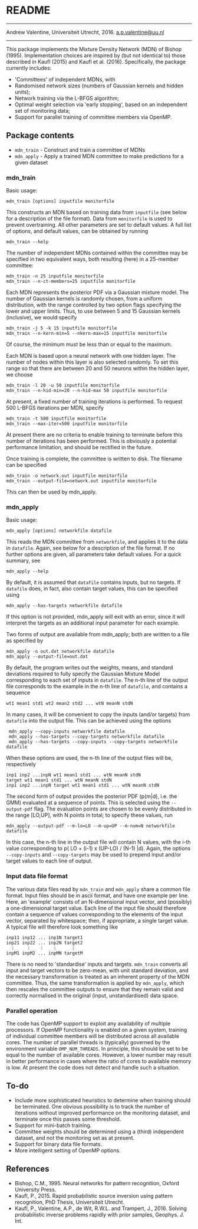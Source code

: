 # README #
***
Andrew Valentine, Universiteit Utrecht, 2016.
a.p.valentine@uu.nl
***

This package implements the Mixture Density Network (MDN) of Bishop (1995). Implementation choices are inspired by (but not identical to) those described in Kaufl (2015) and Kaufl et al. (2016). Specifically, the package currently includes:
* 'Committees' of independent MDNs, with
* Randomised network sizes (numbers of Gaussian kernels and hidden units);
* Network training via the L-BFGS algorithm;
* Optimal weight selection via 'early stopping', based on an independent set of monitoring data;
* Support for parallel training of committee members via OpenMP.

## Package contents ##

* `mdn_train` - Construct and train a committee of MDNs
* `mdn_apply` - Apply a trained MDN committee to make predictions for a given dataset

### mdn_train ###

Basic usage:

    mdn_train [options] inputfile monitorfile

This constructs an MDN based on training data from `inputfile` (see below for a description of the file format). Data from `monitorfile` is used to prevent overtraining. All other parameters are set to default values. A full list of options, and default values, can be obtained by running

    mdn_train --help

The number of independent MDNs contained within the committee may be specified in two equivalent ways, both resulting (here) in a 25-member committee:

    mdn_train -n 25 inputfile monitorfile
    mdn_train --n-ct-members=25 inputfile monitorfile

Each MDN represents the posterior PDF via a Gaussian mixture model. The number of Gaussian kernels is randomly chosen, from a uniform distribution, with the range controlled by two option flags specifying the lower and upper limits. Thus, to use between 5 and 15 Gaussian kernels (inclusive), we would specify

    mdn_train -j 5 -k 15 inputfile monitorfile
    mdn_train --n-kern-min=5 --nkern-max=15 inputfile monitorfile

Of course, the minimum must be less than or equal to the maximum.

Each MDN is based upon a neural network with one hidden layer. The number of nodes within this layer is also selected randomly. To set this range so that there are between 20 and 50 neurons within the hidden layer, we choose

    mdn_train -l 20 -u 50 inputfile monitorfile
    mdn_train --n-hid-min=20 --n-hid-max 50 inputfile monitorfile

At present, a fixed number of training iterations is performed. To request 500 L-BFGS iterations per MDN, specify

    mdn_train -t 500 inputfile monitorfile
    mdn_train --max-iter=500 inputfile monitorfile

At present there are no criteria to enable training to terminate before this number of iterations has been performed. This is obviously a potential performance limitation, and should be rectified in the future.

Once training is complete, the committee is written to disk. The filename can be specified

    mdn_train -o network.out inputfile monitorfile
    mdn_train --output-file=network.out inputfile monitorfile

This can then be used by mdn_apply.

### mdn_apply ###

Basic usage:

    mdn_apply [options] networkfile datafile

This reads the MDN committee from `networkfile`, and applies it to the data in `datafile`. Again, see below for a description of the file format. If no further options are given, all parameters take default values. For a quick summary, see

    mdn_apply --help

By default, it is assumed that `datafile` contains inputs, but no targets. If `datafile` does, in fact, also contain target values, this can be specified using

    mdn_apply --has-targets networkfile datafile

If this option is not provided, mdn_apply will exit with an error, since it will interpret the targets as an additional input parameter for each example.

Two forms of output are available from mdn_apply; both are written to a file as specified by

    mdn_apply -o out.dat networkfile datafile
    mdn_apply --output-file=out.dat

By default, the program writes out the weights, means, and standard deviations required to fully specify the Gaussian Mixture Model corresponding to each set of inputs in `datafile`. The n-th line of the output file corresponds to the example in the n-th line of `datafile`, and contains a sequence

    wt1 mean1 std1 wt2 mean2 std2 ... wtN meanN stdN

 In many cases, it will be convenient to copy the inputs (and/or targets) from `datafile` into the output file. This can be achieved using the options

     mdn_apply --copy-inputs networkfile datafile
     mdn_apply --has-targets --copy-targets networkfile datafile
     mdn_apply --has-targets --copy-inputs --copy-targets networkfile datafile

When these options are used, the n-th line of the output files will be, respectively

    inp1 inp2 ...inpN wt1 mean1 std1 ... wtN meanN stdN
    target wt1 mean1 std1 ... wtN meanN stdN
    inp1 inp2 ...inpN target wt1 mean1 std1 ... wtN meanN stdN

The second form of output provides the posterior PDF (p(m|d), i.e. the GMM) evaluated at a sequence of points. This is selected using the `--output-pdf` flag. The evaluation points are chosen to be evenly distributed in the range [LO,UP], with N points in total; to specify these values, run

    mdn_apply --output-pdf --m-lo=LO --m-up=UP --m-num=N networkfile datafile

In this case, the n-th line in the output file will contain N values, with the i-th value corresponding to p( LO + (i-1) x (UP-LO) / (N-1) |d). Again, the options `--copy-inputs` and `--copy-targets` may be used to prepend input and/or target values to each line of output.

### Input data file format ###

The various data files read by `mdn_train` and `mdn_apply` share a common file format. Input files should be in ascii format, and have one example per line. Here, an 'example' consists of an N-dimensional input vector, and (possibly) a one-dimensional target value. Each line of the input file should therefore contain a sequence of values corresponding to the elements of the input vector, separated by whitespace; then, if appropriate, a single target value. A typical file will therefore look something like

    inp11 inp12 ... inp1N target1
    inp21 inp22 ... inp2N target2
      :     :    :    :      :   
    inpM1 inpM2 ... inpMN targetM

There is no need to 'standardise' inputs and targets. `mdn_train` converts all input and target vectors to be zero-mean, with unit standard deviation, and the necessary transformation is treated as an inherent property of the MDN committee. Thus, the same transformation is applied by `mdn_apply`, which then rescales the committee outputs to ensure that they remain valid and correctly normalised in the original (input, unstandardised) data space.

### Parallel operation ###

The code has OpenMP support to exploit any availability of multiple processors. If OpenMP functionality is enabled on a given system, training of individual committee members will be distributed across all available cores. The number of parallel threads is (typically) governed by the environment variable `OMP_NUM_THREADS`. In principle, this should be set to be equal to the number of available cores. However, a lower number may result in better performance in cases where the ratio of cores to available memory is low. At present the code does not detect and handle such a situation.


## To-do ##

* Include more sophisticated heuristics to determine when training should be terminated. One obvious possibility is to track the number of iterations without improved performance on the monitoring dataset, and terminate once this passes some threshold.
* Support for mini-batch training.
* Committee weights should be determined using a (third) independent dataset, and not the monitoring set as at present.
* Support for binary data file formats.
* More intelligent setting of OpenMP options.

## References ##

* Bishop, C.M., 1995. Neural networks for pattern recognition, Oxford University Press.
* Kaufl, P., 2015. Rapid probabilistic source inversion using pattern recognition, PhD Thesis, Universiteit Utrecht.
* Kaufl, P., Valentine, A.P., de Wit, R.W.L. and Trampert, J., 2016. Solving probabilistic inverse problems rapidly with prior samples, Geophys. J. Int.
